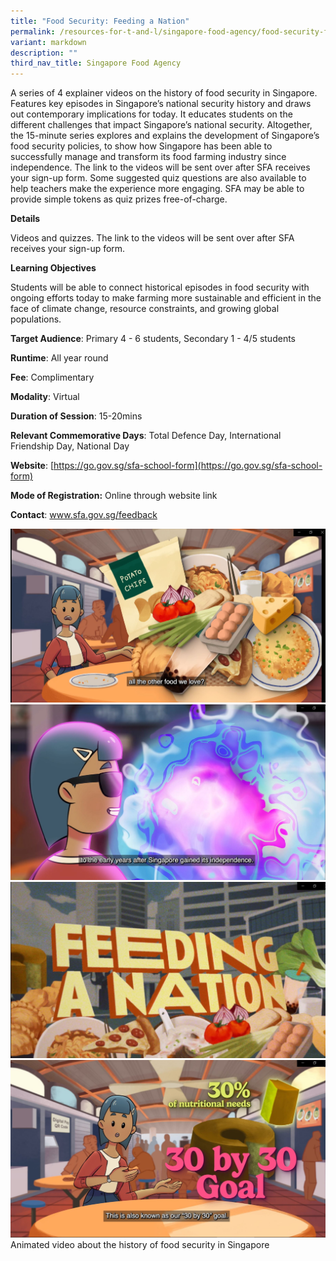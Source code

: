 ```yaml
---
title: "Food Security: Feeding a Nation"
permalink: /resources-for-t-and-l/singapore-food-agency/food-security-feeding-a-nation/
variant: markdown
description: ""
third_nav_title: Singapore Food Agency
---
```

A series of 4 explainer videos on the history of food security in Singapore. Features key episodes in Singapore’s national security history and draws out contemporary implications for today. It educates students on the different challenges that impact Singapore’s national security. Altogether, the 15-minute series explores and explains the development of Singapore’s food security policies, to show how Singapore has been able to successfully manage and transform its food farming industry since independence. The link to the videos will be sent over after SFA receives your sign-up form. Some suggested quiz questions are also available to help teachers make the experience more engaging. SFA may be able to provide simple tokens as quiz prizes free-of-charge.

**Details**

Videos and quizzes. The link to the videos will be sent over after SFA receives your sign-up form.

**Learning Objectives**

Students will be able to connect historical episodes in food security with ongoing efforts today to make farming more sustainable and efficient in the face of climate change, resource constraints, and growing global populations.

**Target Audience**: Primary 4 - 6 students, Secondary 1 - 4/5 students

**Runtime**: All year round

**Fee**: Complimentary

**Modality**: Virtual

**Duration of Session**: 15-20mins

**Relevant Commemorative Days**: Total Defence Day, International Friendship Day, National Day

**Website**: [https://go.gov.sg/sfa-school-form](https://go.gov.sg/sfa-school-form)

**Mode of Registration:** Online through website link

**Contact**: www.sfa.gov.sg/feedback

![](/images/sfa_1.JPG)![](/images/sfa_2.JPG)![](/images/sfa_3.JPG)![](/images/sfa_4.JPG)Animated video about the history of food security in Singapore